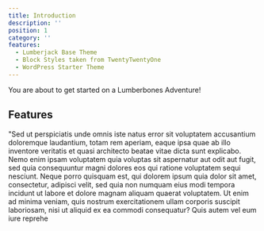 ```yaml
---
title: Introduction
description: ''
position: 1
category: ''
features:
  - Lumberjack Base Theme
  - Block Styles taken from TwentyTwentyOne 
  - WordPress Starter Theme
---
```


<!-- <img src="/preview.png" class="light-img" width="1280" height="640" alt=""/>
<img src="/preview-dark.png" class="dark-img" width="1280" height="640" alt=""/> -->

<!-- [Module]() for [NuxtJS](https://nuxtjs.org). -->

<alert type="success">

You are about to get started on a Lumberbones Adventure!

</alert>

## Features

<list :items="features"></list>

"Sed ut perspiciatis unde omnis iste natus error sit voluptatem accusantium doloremque laudantium, totam rem aperiam, eaque ipsa quae ab illo inventore veritatis et quasi architecto beatae vitae dicta sunt explicabo. Nemo enim ipsam voluptatem quia voluptas sit aspernatur aut odit aut fugit, sed quia consequuntur magni dolores eos qui ratione voluptatem sequi nesciunt. Neque porro quisquam est, qui dolorem ipsum quia dolor sit amet, consectetur, adipisci velit, sed quia non numquam eius modi tempora incidunt ut labore et dolore magnam aliquam quaerat voluptatem. Ut enim ad minima veniam, quis nostrum exercitationem ullam corporis suscipit laboriosam, nisi ut aliquid ex ea commodi consequatur? Quis autem vel eum iure reprehe

<!-- <p class="flex items-center">Enjoy light and dark mode:&nbsp;<app-color-switcher class="inline-flex ml-2"></app-color-switcher></p> -->

